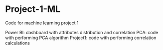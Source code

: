 # Project-1-ML
Code for machine learning project 1

Power BI: dashboard with attributes distribution and correlation
PCA: code with performing PCA algorithm
Project1: code with performing correlation calculations
